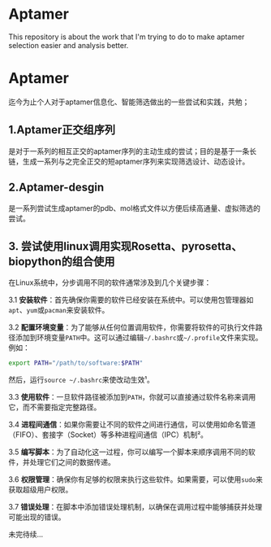 # Aptamer
This repository is about the work that I'm trying to do to make aptamer selection easier and analysis better.

# Aptamer
迄今为止个人对于aptamer信息化、智能筛选做出的一些尝试和实践，共勉；

## **1.Aptamer正交组序列**

是对于一系列的相互正交的aptamer序列的主动生成的尝试；目的是基于一条长链，生成一系列与之完全正交的短aptamer序列来实现筛选设计、动态设计。

## **2.Aptamer-desgin**

是一系列尝试生成aptamer的pdb、mol格式文件以方便后续高通量、虚拟筛选的尝试。

## **3. 尝试使用linux调用实现Rosetta、pyrosetta、biopython的组合使用**   
在Linux系统中，分步调用不同的软件通常涉及到几个关键步骤：

  3.1 **安装软件**：首先确保你需要的软件已经安装在系统中。可以使用包管理器如`apt`、`yum`或`pacman`来安装软件。

3.2 **配置环境变量**：为了能够从任何位置调用软件，你需要将软件的可执行文件路径添加到环境变量`PATH`中。这可以通过编辑`~/.bashrc`或`~/.profile`文件来实现。例如：
   ```bash
   export PATH="/path/to/software:$PATH"
   ```
   然后，运行`source ~/.bashrc`来使改动生效¹。

3.3 **使用软件**：一旦软件路径被添加到`PATH`，你就可以直接通过软件名称来调用它，而不需要指定完整路径。

3.4 **进程间通信**：如果你需要让不同的软件之间进行通信，可以使用如命名管道（FIFO）、套接字（Socket）等多种进程间通信（IPC）机制²。

3.5 **编写脚本**：为了自动化这一过程，你可以编写一个脚本来顺序调用不同的软件，并处理它们之间的数据传递。

3.6 **权限管理**：确保你有足够的权限来执行这些软件。如果需要，可以使用`sudo`来获取超级用户权限。

3.7 **错误处理**：在脚本中添加错误处理机制，以确保在调用过程中能够捕获并处理可能出现的错误。

未完待续...


